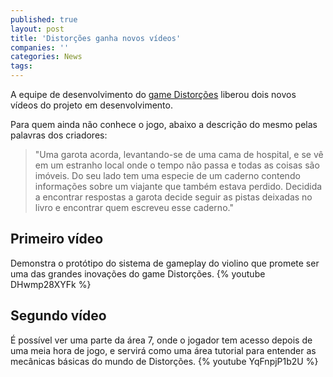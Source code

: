 ```yaml
---
published: true
layout: post
title: 'Distorções ganha novos vídeos'
companies: ''
categories: News
tags: 
---
```

A equipe de desenvolvimento do <a href="http://distortions.co/" target="_blank">game Distorções</a>
 liberou dois novos vídeos do projeto em desenvolvimento.

Para quem ainda não conhece o jogo, abaixo a descrição do mesmo pelas palavras dos criadores: 
> "Uma garota acorda, levantando-se de uma cama de hospital, e se vê em um estranho local onde o tempo não passa e todas as coisas são imóveis. Do seu lado tem uma especie de um caderno contendo informações sobre um viajante que também estava perdido. Decidida a encontrar respostas a garota decide seguir as pistas deixadas no livro e encontrar quem escreveu esse caderno."

## Primeiro vídeo
Demonstra o protótipo do sistema de gameplay do violino que promete ser uma das grandes inovações do game Distorções.
{% youtube DHwmp28XYFk %}

## Segundo vídeo
É possível ver uma parte da área 7, onde o jogador tem acesso depois de uma meia hora de jogo, e servirá como uma área tutorial para entender as mecânicas básicas do mundo de Distorções.
{% youtube YqFnpjP1b2U %}